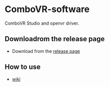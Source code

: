# ComboVR-software
ComboVR Studio and openvr driver.

## Downloadrom the release page
* Download from the [release page](https://github.com/combovr/ComboVR-software/releases)

## How to use
* [wiki](https://combovr.github.io/CombovrWiki/)